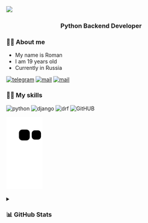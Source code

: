 <img src="https://capsule-render.vercel.app/api?type=waving&color=gradient&height=200&section=header&text=KITTZY&fontSize=95&animation=fadeIn"/>

<h3 align="center">Python Backend Developer<h3>

### 🖖🏻 About me
- My name is Roman
- I am 19 years old
- Currently in Russia


[![telegram](https://img.shields.io/badge/Telegram-384754?style=for-the-badge&logo=Telegram)](https://t.me/whykittzy)
[![mail](https://img.shields.io/badge/eMail-384754?style=for-the-badge&logo=GMail)](mailto:sayhellokittzy@gmail.com)
[![mail](https://img.shields.io/badge/instagram-384754?style=for-the-badge&logo=instagram)](https://instagram.com/whykittzy)

### 💪🏻 My skills
![python](https://img.shields.io/badge/Python-20232A?style=for-the-badge&logo=python&logoColor=blue)
![django](https://img.shields.io/badge/Django-092E20?style=for-the-badge&logo=django&logoColor=green)
![drf](https://img.shields.io/badge/django%20rest-ff1709?style=for-the-badge&logo=django&logoColor=white)
![GitHUB](https://img.shields.io/badge/GitHUB-000000?style=for-the-badge&logo=github&logoColor=white)


![snake gif](https://github.com/RG1ee/RG1ee/blob/output/github-contribution-grid-snake.svg)

<details><summary><h3> 📊 GitHub Stats </h3></summary>
<div align="center">
    <img src="https://github-readme-stats.vercel.app/api?username=RG1ee&show_icons=true&theme=dark&include_all_commits=true&count_private=true&line_height=25&custom_title=Kittzy"/>
</div>
<div align="center">
    <img src="https://github-readme-streak-stats.herokuapp.com/?user=RG1ee&theme=github-dark&hide_border=true"/>
</div>
<div align="center">
    <img src="https://github-readme-stats.vercel.app/api/top-langs/?username=RG1ee&theme=dark&layout=compact&langs_count=12"/>
<div align="center">
    <img src="https://github-profile-summary-cards.vercel.app/api/cards/profile-details?username=RG1ee&theme=vue"/>
</div>
</details>

